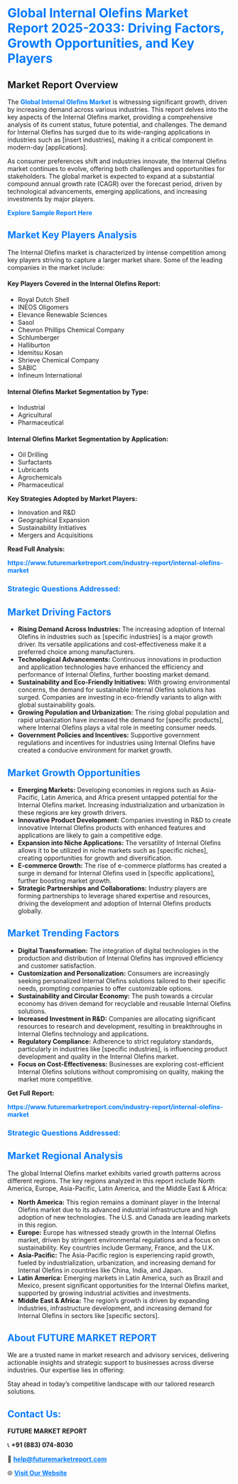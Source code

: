 <h1 style="color: #007BFF;">Global Internal Olefins Market Report 2025-2033: Driving Factors, Growth Opportunities, and Key Players</h1>

<section id="overview">
<h2>Market Report Overview</h2>
<p>The <a href="https://www.futuremarketreport.com/industry-report/internal-olefins-market" style="color: #007BFF; text-decoration: none;"><strong>Global Internal Olefins Market</strong></a> is witnessing significant growth, driven by increasing demand across various industries. This report delves into the key aspects of the Internal Olefins market, providing a comprehensive analysis of its current status, future potential, and challenges. The demand for Internal Olefins has surged due to its wide-ranging applications in industries such as [insert industries], making it a critical component in modern-day [applications].</p>
<p>As consumer preferences shift and industries innovate, the Internal Olefins market continues to evolve, offering both challenges and opportunities for stakeholders. The global market is expected to expand at a substantial compound annual growth rate (CAGR) over the forecast period, driven by technological advancements, emerging applications, and increasing investments by major players.</p>
</section>

<section id="overview">
<p><a href="https://www.futuremarketreport.com/request-sample/reportId=61274" style="color: #007BFF; text-decoration: none;"><strong>Explore Sample Report Here</strong></a></p>
</section>

<section id="key-players">
<h2 style="color: #007BFF;">Market Key Players Analysis</h2>
<p>The Internal Olefins market is characterized by intense competition among key players striving to capture a larger market share. Some of the leading companies in the market include:</p>
<h4>Key Players Covered in the Internal Olefins Report:</h4>
<ul><li>Royal Dutch Shell</li><li>INEOS Oligomers</li><li>Elevance Renewable Sciences</li><li>Sasol</li><li>Chevron Phillips Chemical Company</li><li>Schlumberger</li><li>Halliburton</li><li>Idemitsu Kosan</li><li>Shrieve Chemical Company</li><li>SABIC</li><li>Infineum International</li></ul>
<h4>Internal Olefins Market Segmentation by Type:</h4>
<ul><li>Industrial</li><li>Agricultural</li><li>Pharmaceutical</li></ul>

<h4>Internal Olefins Market Segmentation by Application:</h4>
<ul><li>Oil Drilling</li><li>Surfactants</li><li>Lubricants</li><li>Agrochemicals</li><li>Pharmaceutical</li></ul>
<p><strong>Key Strategies Adopted by Market Players:</strong></p>
<ul>
<li>Innovation and R&D</li>
<li>Geographical Expansion</li>
<li>Sustainability Initiatives</li>
<li>Mergers and Acquisitions</li>
</ul>
</section>

<section>
<p><strong>Read Full Analysis: </strong></p><a href="https://www.futuremarketreport.com/industry-report/internal-olefins-market" style="color: #007BFF; text-decoration: none;"><strong>https://www.futuremarketreport.com/industry-report/internal-olefins-market</strong></a>
<h3 style="color: #007BFF;">Strategic Questions Addressed:</h3>
</section>

<section id="driving-factors">
<h2 style="color: #007BFF;">Market Driving Factors</h2>
<ul>
<li><strong>Rising Demand Across Industries:</strong> The increasing adoption of Internal Olefins in industries such as [specific industries] is a major growth driver. Its versatile applications and cost-effectiveness make it a preferred choice among manufacturers.</li>
<li><strong>Technological Advancements:</strong> Continuous innovations in production and application technologies have enhanced the efficiency and performance of Internal Olefins, further boosting market demand.</li>
<li><strong>Sustainability and Eco-Friendly Initiatives:</strong> With growing environmental concerns, the demand for sustainable Internal Olefins solutions has surged. Companies are investing in eco-friendly variants to align with global sustainability goals.</li>
<li><strong>Growing Population and Urbanization:</strong> The rising global population and rapid urbanization have increased the demand for [specific products], where Internal Olefins plays a vital role in meeting consumer needs.</li>
<li><strong>Government Policies and Incentives:</strong> Supportive government regulations and incentives for industries using Internal Olefins have created a conducive environment for market growth.</li>
</ul>
</section>

<section id="growth-opportunities">
<h2 style="color: #007BFF;">Market Growth Opportunities</h2>
<ul>
<li><strong>Emerging Markets:</strong> Developing economies in regions such as Asia-Pacific, Latin America, and Africa present untapped potential for the Internal Olefins market. Increasing industrialization and urbanization in these regions are key growth drivers.</li>
<li><strong>Innovative Product Development:</strong> Companies investing in R&D to create innovative Internal Olefins products with enhanced features and applications are likely to gain a competitive edge.</li>
<li><strong>Expansion into Niche Applications:</strong> The versatility of Internal Olefins allows it to be utilized in niche markets such as [specific niches], creating opportunities for growth and diversification.</li>
<li><strong>E-commerce Growth:</strong> The rise of e-commerce platforms has created a surge in demand for Internal Olefins used in [specific applications], further boosting market growth.</li>
<li><strong>Strategic Partnerships and Collaborations:</strong> Industry players are forming partnerships to leverage shared expertise and resources, driving the development and adoption of Internal Olefins products globally.</li>
</ul>
</section>

<section id="trending-factors">
<h2 style="color: #007BFF;">Market Trending Factors</h2>
<ul>
<li><strong>Digital Transformation:</strong> The integration of digital technologies in the production and distribution of Internal Olefins has improved efficiency and customer satisfaction.</li>
<li><strong>Customization and Personalization:</strong> Consumers are increasingly seeking personalized Internal Olefins solutions tailored to their specific needs, prompting companies to offer customizable options.</li>
<li><strong>Sustainability and Circular Economy:</strong> The push towards a circular economy has driven demand for recyclable and reusable Internal Olefins solutions.</li>
<li><strong>Increased Investment in R&D:</strong> Companies are allocating significant resources to research and development, resulting in breakthroughs in Internal Olefins technology and applications.</li>
<li><strong>Regulatory Compliance:</strong> Adherence to strict regulatory standards, particularly in industries like [specific industries], is influencing product development and quality in the Internal Olefins market.</li>
<li><strong>Focus on Cost-Effectiveness:</strong> Businesses are exploring cost-efficient Internal Olefins solutions without compromising on quality, making the market more competitive.</li>
</ul>
</section>

<section>
<p><strong>Get Full Report: </strong></p><a href="https://www.futuremarketreport.com/industry-report/internal-olefins-market" style="color: #007BFF; text-decoration: none;"><strong>https://www.futuremarketreport.com/industry-report/internal-olefins-market</strong></a>
<h3 style="color: #007BFF;">Strategic Questions Addressed:</h3>
</section>


<section id="regional-analysis">
<h2 style="color: #007BFF;">Market Regional Analysis</h2>
<p>The global Internal Olefins market exhibits varied growth patterns across different regions. The key regions analyzed in this report include North America, Europe, Asia-Pacific, Latin America, and the Middle East & Africa:</p>
<ul>
<li><strong>North America:</strong> This region remains a dominant player in the Internal Olefins market due to its advanced industrial infrastructure and high adoption of new technologies. The U.S. and Canada are leading markets in this region.</li>
<li><strong>Europe:</strong> Europe has witnessed steady growth in the Internal Olefins market, driven by stringent environmental regulations and a focus on sustainability. Key countries include Germany, France, and the U.K.</li>
<li><strong>Asia-Pacific:</strong> The Asia-Pacific region is experiencing rapid growth, fueled by industrialization, urbanization, and increasing demand for Internal Olefins in countries like China, India, and Japan.</li>
<li><strong>Latin America:</strong> Emerging markets in Latin America, such as Brazil and Mexico, present significant opportunities for the Internal Olefins market, supported by growing industrial activities and investments.</li>
<li><strong>Middle East & Africa:</strong> The region’s growth is driven by expanding industries, infrastructure development, and increasing demand for Internal Olefins in sectors like [specific sectors].</li>
</ul>
</section>

<footer>
<h2 style="color: #007BFF;">About FUTURE MARKET REPORT</h2>
<p>We are a trusted name in market research and advisory services, delivering actionable insights and strategic support to businesses across diverse industries. Our expertise lies in offering:</p>

<p>Stay ahead in today’s competitive landscape with our tailored research solutions.</p>

<h2 style="color: #007BFF;">Contact Us:</h2>
<p><strong>FUTURE MARKET REPORT</strong></p>
<p>📞 <strong>+91 (883) 074-8030</strong></p>
<p>📧 <strong><a href="mailto:help@futuremarketreport.com" style="color: #007BFF;">help@futuremarketreport.com</a></strong></p>
<p>🌐 <strong><a href="https://www.futuremarketreport.com/" style="color: #007BFF;">Visit Our Website</a></strong></p>
</footer>